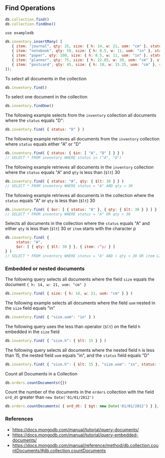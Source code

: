 ## Find Operations
```javascript
db.collection.find()
db.collection.findOne()
```

```javascript
use exampledb

db.inventory.insertMany( [
   { item: "journal", qty: 25, size: { h: 14, w: 21, uom: "cm" }, status: "A" },
   { item: "notebook", qty: 50, size: { h: 8.5, w: 11, uom: "in" }, status: "A" },
   { item: "paper", qty: 100, size: { h: 8.5, w: 11, uom: "in" }, status: "D" },
   { item: "planner", qty: 75, size: { h: 22.85, w: 30, uom: "cm" }, status: "D" },
   { item: "postcard", qty: 45, size: { h: 10, w: 15.25, uom: "cm" }, status: "A" }
]);
```

To select all documents in the collection
```javascript
db.inventory.find()
```
To select one document in the collection
```javascript
db.inventory.findOne()
```
The following example selects from the `inventory` collection all documents where the `status` equals "D":
```javascript
db.inventory.find( { status: "D" } )
```
The following example retrieves all documents from the `inventory` collection where `status` equals either "A" or "D"
```javascript
db.inventory.find( { status: { $in: [ "A", "D" ] } } )
// SELECT * FROM inventory WHERE status in ("A", "D")
```
The following example retrieves all documents in the `inventory` collection where the `status` equals "A" and `qty` is less than (`$lt`) 30
```javascript
db.inventory.find( { status: "A", qty: { $lt: 30 } } )
// SELECT * FROM inventory WHERE status = "A" AND qty < 30
```
The following example retrieves all documents in the collection where 
the `status` equals "A" or `qty` is less than (`$lt`) 30
```javascript
db.inventory.find( { $or: [ { status: "A" }, { qty: { $lt: 30 } } ] } )
// SELECT * FROM inventory WHERE status = "A" OR qty < 30
```
Selects all documents in the collection where the `status` equals "A" and either `qty` is less than (`$lt`) 30 or `item` starts with the character p
```javascript
db.inventory.find( {
     status: "A",
     $or: [ { qty: { $lt: 30 } }, { item: /^p/ } ]
} )
// SELECT * FROM inventory WHERE status = "A" AND ( qty < 30 OR item LIKE "p%")
```
### Embedded or nested documents



The following query selects all documents where 
the field `size` equals the document `{ h: 14, w: 21, uom: "cm" }`
```javascript
db.inventory.find( { size: { h: 14, w: 21, uom: "cm" } } )
```
The following example selects all documents where the field `uom` nested in the `size` field equals "in"
```javascript
db.inventory.find( { "size.uom": "in" } )
```
The following query uses the less than operator (`$lt`) on the field `h` embedded in the `size` field
```javascript
db.inventory.find( { "size.h": { $lt: 15 } } )
```
The following query selects all documents where 
the nested field `h` is less than 15, the nested field `uom` equals "in", and the `status` field equals "D"
```javascript
db.inventory.find( { "size.h": { $lt: 15 }, "size.uom": "in", status: "D" } )
```
Count all Documents in a Collection
```javascript
db.orders.countDocuments({})
```
Count the number of the documents in the `orders` collection with the field `ord_dt` greater than `new Date('01/01/2012')`
```javascript
db.orders.countDocuments( { ord_dt: { $gt: new Date('01/01/2012') } }, { limit: 100 } )
```
### References
- https://docs.mongodb.com/manual/tutorial/query-documents/
- https://docs.mongodb.com/manual/tutorial/query-embedded-documents/
- https://docs.mongodb.com/manual/reference/method/db.collection.countDocuments/#db.collection.countDocuments
